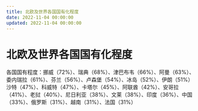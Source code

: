 ```yaml
---
title: 北欧及世界各国国有化程度
date: 2022-11-04 00:00:00
updated: 2022-11-04 00:00:00
---
```


# 北欧及世界各国国有化程度

各国国有程度：挪威（72%）、瑞典（68%）、津巴布韦（66%）、阿曼（63%）、委内瑞拉（61%）、芬兰（56%）、卢森堡（54%）、冰岛（52%）、伊朗（51%）沙特（47%）、科威特（47%）、卡塔尔（45%）、阿联酋（42%）、安哥拉（41%）、老挝（40%）、尼日利亚（38%）、文莱（38%）、印度（36%）、中国（33%）、俄罗斯（31%）、越南（31%）、法国（31%）
